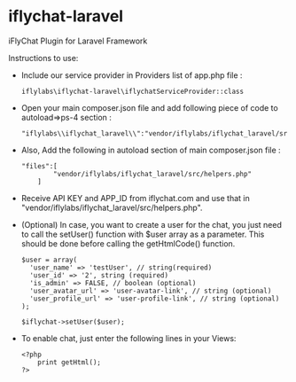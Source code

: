 # iflychat-laravel
iFlyChat Plugin for Laravel Framework

Instructions to use:
 - Include our service provider in Providers list of app.php file :
	
	```
	iflylabs\iflychat-laravel\iflychatServiceProvider::class
	``` 
	
 - Open your main composer.json file and add following piece of code to autoload=>ps-4 section :
	
	```
	"iflylabs\\iflychat_laravel\\":"vendor/iflylabs/iflychat_laravel/src";
	```
	
 - Also, Add the following in autoload section of main composer.json file : <br/>
	
	```
	"files":[
            "vendor/iflylabs/iflychat_laravel/src/helpers.php"
        ] 
	```
	
 - Receive API KEY and APP_ID from iflychat.com and use that in "vendor/iflylabs/iflychat_laravel/src/helpers.php".
 - (Optional) In case, you want to create a user for the chat, you just need to call the setUser() function with $user array as a parameter. This should be done before calling the getHtmlCode() function.
	
	```
	$user = array(
	  'user_name' => 'testUser', // string(required)
	  'user_id' => '2', string (required)
	  'is_admin' => FALSE, // boolean (optional)
	  'user_avatar_url' => 'user-avatar-link', // string (optional)
	  'user_profile_url' => 'user-profile-link', // string (optional)
	);
	```
	
	```
	$iflychat->setUser($user);
	```
	
 - To enable chat, just enter the following lines in your Views: <br/>

	```
	<?php
		print getHtml();
	?>
	```

